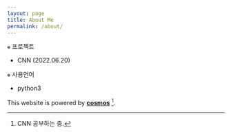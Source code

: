 ```yaml
---
layout: page
title: About Me
permalink: /about/
---
```


 `❁` 프로젝트    
- CNN (2022.06.20)
    
    
 `❁` 사용언어
- python3
 

This website is powered by **[cosmos](https://pythonhee.github.io/cosmos/)** [^1].



[^1]:CNN 공부하는 중.
